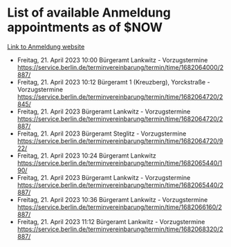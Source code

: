 # List of available Anmeldung appointments as of $NOW
[Link to Anmeldung website](https://service.berlin.de/terminvereinbarung/termin/tag.php?termin=1&anliegen[]=120686&dienstleisterlist=122210,122217,327316,122219,327312,122227,327314,122231,327346,122243,327348,122254,122252,329742,122260,329745,122262,329748,122271,327278,122273,327274,122277,327276,330436,122280,327294,122282,327290,122284,327292,122291,327270,122285,327266,122286,327264,122296,327268,150230,329760,122297,327286,122294,327284,122312,329763,122314,329775,122304,327330,122311,327334,122309,327332,317869,122281,327352,122279,329772,122283,122276,327324,122274,327326,122267,329766,122246,327318,122251,327320,122257,327322,122208,327298,122226,327300&herkunft=http%3A%2F%2Fservice.berlin.de%2Fdienstleistung%2F120686%2F)
- Freitag, 21. April 2023 10:00 Bürgeramt Lankwitz - Vorzugstermine https://service.berlin.de/terminvereinbarung/termin/time/1682064000/2887/
- Freitag, 21. April 2023 10:12 Bürgeramt 1 (Kreuzberg), Yorckstraße - Vorzugstermine https://service.berlin.de/terminvereinbarung/termin/time/1682064720/2845/
- Freitag, 21. April 2023  Bürgeramt Lankwitz - Vorzugstermine https://service.berlin.de/terminvereinbarung/termin/time/1682064720/2887/
- Freitag, 21. April 2023  Bürgeramt Steglitz - Vorzugstermine https://service.berlin.de/terminvereinbarung/termin/time/1682064720/922/
- Freitag, 21. April 2023 10:24 Bürgeramt Lankwitz https://service.berlin.de/terminvereinbarung/termin/time/1682065440/190/
- Freitag, 21. April 2023  Bürgeramt Lankwitz - Vorzugstermine https://service.berlin.de/terminvereinbarung/termin/time/1682065440/2887/
- Freitag, 21. April 2023 10:36 Bürgeramt Lankwitz - Vorzugstermine https://service.berlin.de/terminvereinbarung/termin/time/1682066160/2887/
- Freitag, 21. April 2023 11:12 Bürgeramt Lankwitz - Vorzugstermine https://service.berlin.de/terminvereinbarung/termin/time/1682068320/2887/
